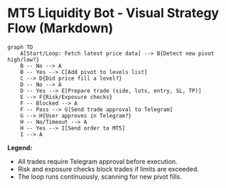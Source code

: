 # MT5 Liquidity Bot - Visual Strategy Flow (Markdown)

```mermaid
graph TD
    A[Start/Loop: Fetch latest price data] --> B{Detect new pivot high/low?}
    B -- No --> A
    B -- Yes --> C[Add pivot to levels list]
    C --> D{Did price fill a level?}
    D -- No --> A
    D -- Yes --> E[Prepare trade (side, lots, entry, SL, TP)]
    E --> F{Risk/Exposure checks}
    F -- Blocked --> A
    F -- Pass --> G[Send trade approval to Telegram]
    G --> H{User approves in Telegram?}
    H -- No/Timeout --> A
    H -- Yes --> I[Send order to MT5]
    I --> A
```

**Legend:**
- All trades require Telegram approval before execution.
- Risk and exposure checks block trades if limits are exceeded.
- The loop runs continuously, scanning for new pivot fills.
